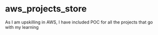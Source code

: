 # aws_projects_store
As I am upskilling in AWS, I have included POC for all the projects that go with my learning

